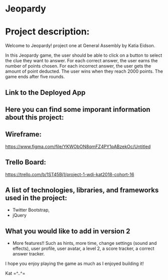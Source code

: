 # Jeopardy


# Project description: 

Welcome to Jeopardy! project one at General Assembly by Katia Eidson.

In this Jeopardy game, the user should be able to click on a button to select the clue they want to answer. For each correct answer, the user earns the number of points chosen. For each incorrect answer, the user gets the amount of point deducted. The user wins when they reach 2000 points. The game ends after five rounds. 

## Link to the Deployed App



## Here you can find some imporant information about this project: 

## Wireframe: 
https://www.figma.com/file/YKWObON8qmFZ4PY1pABzekOc/Untitled

## Trello Board: 
https://trello.com/b/1ST45Bj1/project-1-wdi-kat2018-cohort-16

## A list of technologies, libraries, and frameworks used in the project: 
- Twitter Bootstrap, 
- jQuery

## What you would like to add in version 2
- More features!! Such as hints, more time, change settings (sound and effects), user profile, user avatar, a level 2, a score tracker, a correct answer tracker. 


I hope you enjoy playing the game as much as I enjoyed building it! 

Kat
=^..^=
